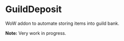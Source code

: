 # GuildDeposit

WoW addon to automate storing items into guild bank.

**Note:** Very work in progress.
